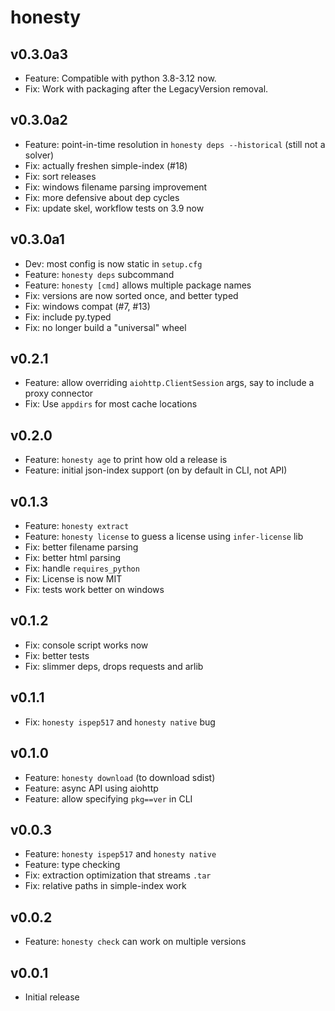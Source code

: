 honesty
=======

v0.3.0a3
--------

* Feature: Compatible with python 3.8-3.12 now.
* Fix: Work with packaging after the LegacyVersion removal.

v0.3.0a2
--------

* Feature: point-in-time resolution in `honesty deps --historical` (still not a
  solver)
* Fix: actually freshen simple-index (#18)
* Fix: sort releases
* Fix: windows filename parsing improvement
* Fix: more defensive about dep cycles
* Fix: update skel, workflow tests on 3.9 now

v0.3.0a1
--------

* Dev: most config is now static in `setup.cfg`
* Feature: `honesty deps` subcommand
* Feature: `honesty [cmd]` allows multiple package names
* Fix: versions are now sorted once, and better typed
* Fix: windows compat (#7, #13)
* Fix: include py.typed
* Fix: no longer build a "universal" wheel

v0.2.1
------

* Feature: allow overriding `aiohttp.ClientSession` args, say to include a
  proxy connector
* Fix: Use `appdirs` for most cache locations

v0.2.0
------

* Feature: `honesty age` to print how old a release is
* Feature: initial json-index support (on by default in CLI, not API)

v0.1.3
------

* Feature: `honesty extract`
* Feature: `honesty license` to guess a license using `infer-license` lib
* Fix: better filename parsing
* Fix: better html parsing
* Fix: handle `requires_python`
* Fix: License is now MIT
* Fix: tests work better on windows

v0.1.2
------

* Fix: console script works now
* Fix: better tests
* Fix: slimmer deps, drops requests and arlib

v0.1.1
------

* Fix: `honesty ispep517` and `honesty native` bug

v0.1.0
------

* Feature: `honesty download` (to download sdist)
* Feature: async API using aiohttp
* Feature: allow specifying `pkg==ver` in CLI

v0.0.3
------

* Feature: `honesty ispep517` and `honesty native`
* Feature: type checking
* Fix: extraction optimization that streams `.tar`
* Fix: relative paths in simple-index work

v0.0.2
------

* Feature: `honesty check` can work on multiple versions

v0.0.1
------

* Initial release
